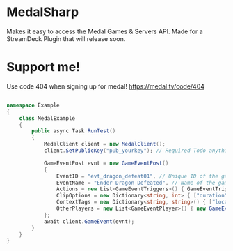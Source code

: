 # MedalSharp
 Makes it easy to access the Medal Games & Servers API. Made for a StreamDeck Plugin that will release soon.
 
# Support me!
Use code 404 when signing up for medal! https://medal.tv/code/404

```C#

namespace Example
{
    class MedalExample
    {
        public async Task RunTest()
        {
            MedalClient client = new MedalClient();
            client.SetPublicKey("pub_yourkey"); // Required Todo anything

            GameEventPost evnt = new GameEventPost()
            {
                EventID = "evt_dragon_defeat01", // Unique ID of the game event (Required)
                EventName = "Ender Dragon Defeated", // Name of the game event (Required)
                Actions = new List<GameEventTriggers>() { GameEventTriggers.SaveClip }, // Save a Clip (Screenshot WIP) (Not Required)
                ClipOptions = new Dictionary<string, int> { ["duration"] = 30 }, // 30 seconds (Not Required)
                ContextTags = new Dictionary<string, string>() { ["location"] = "finalboss", ["boss"] = "enderdragon" }, // (Not Required)
                OtherPlayers = new List<GameEventPlayer>() { new GameEventPlayer() { PlayerName = "Bob", PlayerID = "uuid_123456" } } // (Not Required)
            };
            await client.GameEvent(evnt);
        }
    }
}
```
